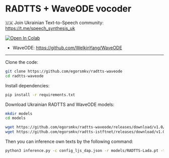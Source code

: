 # RADTTS + WaveODE vocoder

🇺🇦 Join Ukrainian Text-to-Speech community: https://t.me/speech_synthesis_uk

<a target="_blank" href="https://colab.research.google.com/drive/116S9IgTV4hqU1jjeuq35jrz3dLSolWqr?usp=sharing">
  <img src="https://colab.research.google.com/assets/colab-badge.svg" alt="Open In Colab"/>
</a>

- WaveODE: https://github.com/WelkinYang/WaveODE

---

Clone the code:

```bash
git clone https://github.com/egorsmkv/radtts-waveode
cd radtts-waveode
```

Install dependencies:

```bash
pip install -r requirements.txt
```

Download Ukrainian RADTTS and WaveODE models:

```bash
mkdir models
cd models

wget https://github.com/egorsmkv/radtts-waveode/releases/download/v1.0/M_105.pth
wget https://github.com/egorsmkv/radtts-istftnet/releases/download/v1.0/RADTTS-Lada.pt
```

Then you can inference own texts by the following command:

```bash
python3 inference.py -c config_ljs_dap.json -r models/RADTTS-Lada.pt -t test_sentences.txt --vocoder_path models/M_105.pth --vocoder_config_path waveode_config.yaml -o results/ --sampling_method euler --sampling_steps 20
```
